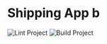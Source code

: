 # Shipping App b

![Lint Project](https://github.com/com619-2021/PortAppB/workflows/Lint%20Project/badge.svg)
![Build Project](https://github.com/com619-2021/PortAppB/actions/workflows/build.yml/badge.svg)